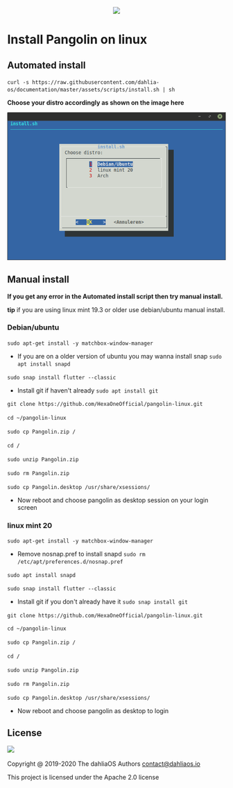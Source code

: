 <p align="center">
  <img width="25%" src="https://github.com/dahlia-os/documentation/blob/master/assets/images/logo/new/dahliaOS_logo_with_text_black.svg"
</p>

# Install Pangolin on linux

## Automated install

`curl -s https://raw.githubusercontent.com/dahlia-os/documentation/master/assets/scripts/install.sh | sh`

**Choose your distro accordingly as shown on the image here**

![list](./assets/images/list/list.png)


## Manual install


**If you get any error in the Automated install script then try manual install.**

**tip** if you are using linux mint 19.3 or older use debian/ubuntu manual install.

### Debian/ubuntu

`sudo apt-get install -y matchbox-window-manager`

- If you are on a older version of ubuntu you may wanna install snap `sudo apt install snapd` 

`sudo snap install flutter --classic`

- Install git if haven't already `sudo apt install git`

```shell
git clone https://github.com/HexaOneOfficial/pangolin-linux.git

cd ~/pangolin-linux

sudo cp Pangolin.zip /

cd /

sudo unzip Pangolin.zip

sudo rm Pangolin.zip

sudo cp Pangolin.desktop /usr/share/xsessions/
```

- Now reboot and choose pangolin as desktop session on your login screen

### linux mint 20

`sudo apt-get install -y matchbox-window-manager`

- Remove nosnap.pref to install snapd `sudo rm /etc/apt/preferences.d/nosnap.pref`

`sudo apt install snapd` 

`sudo snap install flutter --classic`

- Install git if you don't already have it `sudo snap install git`

`git clone https://github.com/HexaOneOfficial/pangolin-linux.git`

```shell
cd ~/pangolin-linux

sudo cp Pangolin.zip /

cd /

sudo unzip Pangolin.zip

sudo rm Pangolin.zip

sudo cp Pangolin.desktop /usr/share/xsessions/
```
- Now reboot and choose pangolin as desktop to login

## License

<p align="left">
  <img width="25%" src="https://imgur.com/d7F8P3h.png"
</p>

Copyright @ 2019-2020 The dahliaOS Authors contact@dahliaos.io

This project is licensed under the Apache 2.0 license
